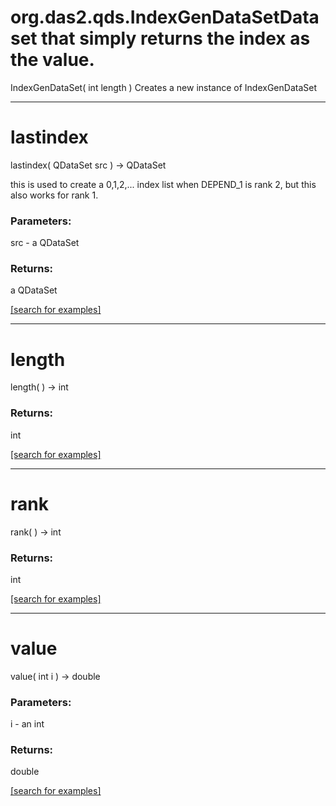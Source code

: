 # org.das2.qds.IndexGenDataSetDataset that simply returns the index as the value.
IndexGenDataSet( int length )
Creates a new instance of IndexGenDataSet

***
<a name="lastindex"></a>
# lastindex
lastindex( QDataSet src ) &rarr; QDataSet

this is used to create a 0,1,2,... index list when DEPEND_1 is rank 2,
 but this also works for rank 1.

### Parameters:
src - a QDataSet

### Returns:
a QDataSet


<a href="https://github.com/autoplot/dev/search?q=lastindex&unscoped_q=lastindex">[search for examples]</a>

***
<a name="length"></a>
# length
length(  ) &rarr; int



### Returns:
int


<a href="https://github.com/autoplot/dev/search?q=length&unscoped_q=length">[search for examples]</a>

***
<a name="rank"></a>
# rank
rank(  ) &rarr; int



### Returns:
int


<a href="https://github.com/autoplot/dev/search?q=rank&unscoped_q=rank">[search for examples]</a>

***
<a name="value"></a>
# value
value( int i ) &rarr; double



### Parameters:
i - an int

### Returns:
double


<a href="https://github.com/autoplot/dev/search?q=value&unscoped_q=value">[search for examples]</a>

